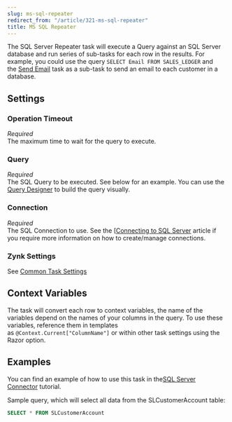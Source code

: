 ```yaml
---
slug: ms-sql-repeater
redirect_from: "/article/321-ms-sql-repeater"
title: MS SQL Repeater
---
```

The SQL Server Repeater task will execute a Query against an SQL Server database and run series of sub-tasks for each row in the results. For example, you could use the query `SELECT Email FROM SALES_LEDGER` and the [Send Email](send-email) task as a sub-task to send an email to each customer in a database.

## Settings
### Operation Timeout
_Required_  
The maximum time to wait for the query to execute.

### Query
_Required_  
The SQL Query to be executed. See below for an example.  You can use the [Query Designer](using-the-query-designer) to build the query visually.

### Connection
_Required_  
The SQL Connection to use.  See the [[Connecting to SQL Server](connecting-to-sql-server) article if you require more information on how to create/manage connections.

### Zynk Settings
See [Common Task Settings](common-task-settings)

## Context Variables
The task will convert each row to context variables, the name of the variables depend on the names of your columns in the query. To use these variables, reference them in templates as `@Context.Current["ColumnName"]` or within other task settings using the Razor option.

## Examples
You can find an example of how to use this task in the[SQL Server Connector](using-sql-connector) tutorial.

Sample query, which will select all data from the SLCustomerAccount table:

```sql
SELECT * FROM SLCustomerAccount
```